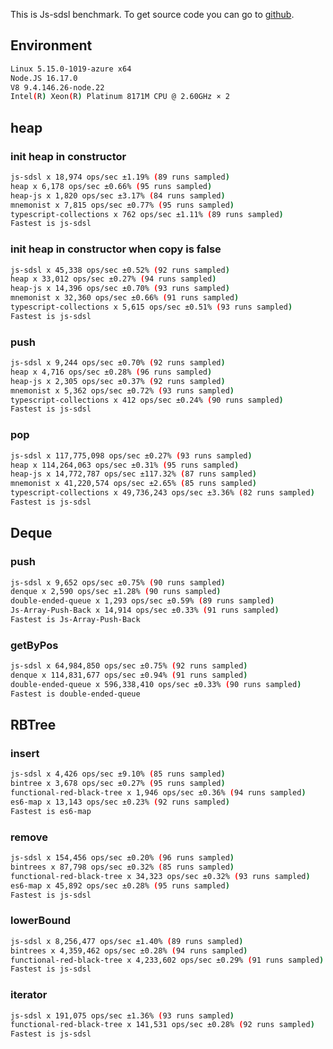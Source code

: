 This is Js-sdsl benchmark. To get source code you can go to [github](https://github.com/js-sdsl/benchmark).

## Environment

```bash
Linux 5.15.0-1019-azure x64
Node.JS 16.17.0
V8 9.4.146.26-node.22
Intel(R) Xeon(R) Platinum 8171M CPU @ 2.60GHz × 2
```

## heap

### init heap in constructor

```bash
js-sdsl x 18,974 ops/sec ±1.19% (89 runs sampled)
heap x 6,178 ops/sec ±0.66% (95 runs sampled)
heap-js x 1,820 ops/sec ±3.17% (84 runs sampled)
mnemonist x 7,815 ops/sec ±0.77% (95 runs sampled)
typescript-collections x 762 ops/sec ±1.11% (89 runs sampled)
Fastest is js-sdsl
```

### init heap in constructor when copy is false

```bash
js-sdsl x 45,338 ops/sec ±0.52% (92 runs sampled)
heap x 33,012 ops/sec ±0.27% (94 runs sampled)
heap-js x 14,396 ops/sec ±0.70% (93 runs sampled)
mnemonist x 32,360 ops/sec ±0.66% (91 runs sampled)
typescript-collections x 5,615 ops/sec ±0.51% (93 runs sampled)
Fastest is js-sdsl
```

### push

```bash
js-sdsl x 9,244 ops/sec ±0.70% (92 runs sampled)
heap x 4,716 ops/sec ±0.28% (96 runs sampled)
heap-js x 2,305 ops/sec ±0.37% (92 runs sampled)
mnemonist x 5,362 ops/sec ±0.72% (93 runs sampled)
typescript-collections x 412 ops/sec ±0.24% (90 runs sampled)
Fastest is js-sdsl
```

### pop

```bash
js-sdsl x 117,775,098 ops/sec ±0.27% (93 runs sampled)
heap x 114,264,063 ops/sec ±0.31% (95 runs sampled)
heap-js x 14,772,787 ops/sec ±117.32% (87 runs sampled)
mnemonist x 41,220,574 ops/sec ±2.65% (85 runs sampled)
typescript-collections x 49,736,243 ops/sec ±3.36% (82 runs sampled)
Fastest is js-sdsl
```

## Deque

### push

```bash
js-sdsl x 9,652 ops/sec ±0.75% (90 runs sampled)
denque x 2,590 ops/sec ±1.28% (90 runs sampled)
double-ended-queue x 1,293 ops/sec ±0.59% (89 runs sampled)
Js-Array-Push-Back x 14,914 ops/sec ±0.33% (91 runs sampled)
Fastest is Js-Array-Push-Back
```

### getByPos

```bash
js-sdsl x 64,984,850 ops/sec ±0.75% (92 runs sampled)
denque x 114,831,677 ops/sec ±0.94% (91 runs sampled)
double-ended-queue x 596,338,410 ops/sec ±0.33% (90 runs sampled)
Fastest is double-ended-queue
```

## RBTree

### insert

```bash
js-sdsl x 4,426 ops/sec ±9.10% (85 runs sampled)
bintree x 3,678 ops/sec ±0.27% (95 runs sampled)
functional-red-black-tree x 1,946 ops/sec ±0.36% (94 runs sampled)
es6-map x 13,143 ops/sec ±0.23% (92 runs sampled)
Fastest is es6-map
```

### remove

```bash
js-sdsl x 154,456 ops/sec ±0.20% (96 runs sampled)
bintrees x 87,798 ops/sec ±0.32% (85 runs sampled)
functional-red-black-tree x 34,323 ops/sec ±0.32% (93 runs sampled)
es6-map x 45,892 ops/sec ±0.28% (95 runs sampled)
Fastest is js-sdsl
```

### lowerBound

```bash
js-sdsl x 8,256,477 ops/sec ±1.40% (89 runs sampled)
bintrees x 4,359,462 ops/sec ±0.28% (94 runs sampled)
functional-red-black-tree x 4,233,602 ops/sec ±0.29% (91 runs sampled)
Fastest is js-sdsl
```

### iterator

```bash
js-sdsl x 191,075 ops/sec ±1.36% (93 runs sampled)
functional-red-black-tree x 141,531 ops/sec ±0.28% (92 runs sampled)
Fastest is js-sdsl
```
